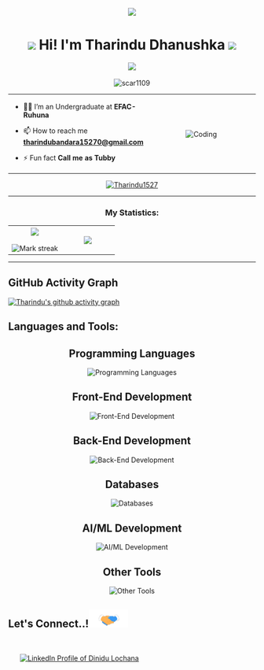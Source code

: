 <p align="center" ><img  src = "https://github.com/7oSkaaa/7oSkaaa/blob/main/Images/about_me.gif?raw=true" width = 100px></p>
<h1 align="center">
  <img src="https://media.giphy.com/media/hvRJCLFzcasrR4ia7z/giphy.gif" width="28">
  Hi! I'm Tharindu Dhanushka
  <img src="https://media.giphy.com/media/hvRJCLFzcasrR4ia7z/giphy.gif" width="28">
</h1>
<p align="center">
  <img src="https://readme-typing-svg.herokuapp.com/?lines=Computer+Engineering+Student;IEEE%20Member;Faculty+Of+Engineering;University+Of+Ruhuna;Aspiring+AI%2FML+Professional;&font=Fira+Code&center=true&width=440&height=45&color=#6495ED&vCenter=true&size=22">
</p>
<p align="center"> <img src="https://komarev.com/ghpvc/?username=Tharindu1527&label=Profile%20views&color=0e75b6&style=flat" alt="scar1109" /> </p>

<table align="center">
<tr border="none">
<td width="50%" align="left">
  
- 🧑‍🎓 I’m an Undergraduate at **EFAC-Ruhuna**

- 📫 How to reach me **tharindubandara15270@gmail.com**
  
- ⚡ Fun fact **Call me as Tubby**

</td>
<td width="50%" align="center">

  <img align="center" alt="Coding" width="450" src="https://images.squarespace-cdn.com/content/v1/5feb53185d3dab691b47361b/1609930650139-9NRI63XUJ29Y7E9LEA9G/12eca-machine-learning.gif">

  
  </td>
</tr>
</table>

<p align="center"><a href="https://github.com/ryo-ma/github-profile-trophy"><img src="https://github-profile-trophy.vercel.app/?username=Tharindu1527" alt="Tharindu1527" /></a></p>

---

<h3 align="center">My Statistics:</h3>
<p align="center">
<table align="center">
<tr border="none">
<td width="50%" align="center">
  
  <img  align="center"  src="https://github-readme-stats.vercel.app/api?username=Tharindu1527&theme=tokyonight&show_icons=true&count_private=true" />
  <br></br>
  <img  title="🔥 Get streak stats for your profile at git.io/streak-stats" alt="Mark streak" src="https://github-readme-streak-stats.herokuapp.com/?user=Tharindu1527&theme=tokyonight&hide_border=false" /> 
</td>
<td width="50%" align="center">

  <img  align="center"  src="https://github-readme-stats.anuraghazra1.vercel.app/api/top-langs/?username=Tharindu1527&theme=tokyonight&hide_border=false&no-bg=true&no-frame=true&langs_count=10"/>
  
  </td>
</tr>
</table>

---
<h2> GitHub Activity Graph</h2>

[![Tharindu's github activity graph](https://github-readme-activity-graph.vercel.app/graph?username=Tharindu1527&theme=tokyo-night&area=true&hide_border=true)](https://github.com/ashutosh00710/github-readme-activity-graph)

<h2 align="left">Languages and Tools:</h2>
<!-- Programming Languages -->
<h2 align="center"> Programming Languages</h2>

<p align="center">
  <img src="https://skillicons.dev/icons?i=python,java,js,ts,c,c++" alt="Programming Languages" />
</p>




<!-- Front-End Development -->
<h2 align="center"> Front-End Development</h2>

<p align="center">
  <img src="https://skillicons.dev/icons?i=html,css,react,nextjs,tailwind" alt="Front-End Development" />
</p>




<!-- Back-End Development -->
<h2 align="center"> Back-End Development</h2>

<p align="center">
  <img src="https://skillicons.dev/icons?i=nodejs,express,django,flask" alt="Back-End Development" />
</p>




<!-- Databases -->
<h2 align="center"> Databases</h2>

<p align="center">
  <img src="https://skillicons.dev/icons?i=mysql,postgresql,sqlite,mongodb" alt="Databases" />
</p>



<!-- AI/ML Development -->
<h2 align="center"> AI/ML Development</h2>

<p align="center">
  <img src="https://skillicons.dev/icons?i=tensorflow,pytorch,matlab,opencv,sklearn,seaborn" alt="AI/ML Development" />
</p>



<!-- Other Tools -->
<h2 align="center"> Other Tools</h2>

<p align="center">
  <img src="https://skillicons.dev/icons?i=git,docker,kubernetes,aws,postman" alt="Other Tools" />
</p>

## <b> Let's Connect..!</b><img src="https://github.com/0xAbdulKhalid/0xAbdulKhalid/raw/main/assets/mdImages/handshake.gif" width ="80">
<br>
<div align='left'>

<ul>
<a href="https://www.linkedin.com/in/tharindu15n" target="_blank">
    <img src="https://img.shields.io/badge/linkedin: Tharindu Dhanushka -%2300acee.svg?color=405DE6&style=for-the-badge&logo=linkedin&logoColor=white" alt="LinkedIn Profile of Dinidu Lochana" title="LinkedIn Profile of Dinidu Lochana" style="margin-bottom: 5px;"/>
</a>
<br>
